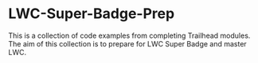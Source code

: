 # LWC-Super-Badge-Prep

This is a collection of code examples from completing Trailhead modules.
The aim of this collection is to prepare for LWC Super Badge and master LWC.
